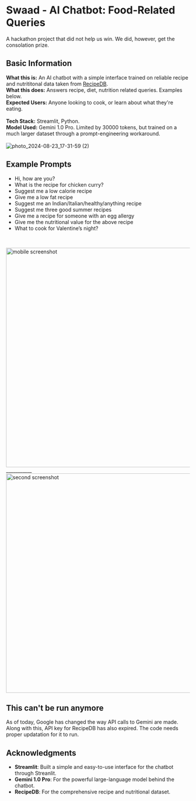 # Swaad - AI Chatbot: Food-Related Queries<br>
A hackathon project that did not help us win. We did, however, get the consolation prize.

## Basic Information
**What this is:** An AI chatbot with a simple interface trained on reliable recipe and nutrititonal data taken from <a href="https://cosylab.iiitd.edu.in/recipedb/">RecipeDB</a>.<br>
**What this does:** Answers recipe, diet, nutrition related queries. Examples below.<br>
**Expected Users:** Anyone looking to cook, or learn about what they're eating.<br><br>
**Tech Stack:** Streamlit, Python.<br>
**Model Used:** Gemini 1.0 Pro. Limited by 30000 tokens, but trained on a much larger dataset through a prompt-engineering workaround.<br><br>
![photo_2024-08-23_17-31-59 (2)](https://github.com/user-attachments/assets/ddb65d0a-954a-459e-92ec-b842ee756246)

## Example Prompts
- Hi, how are you?
- What is the recipe for chicken curry?
- Suggest me a low calorie recipe
- Give me a low fat recipe
- Suggest me an Indian/Italian/healthy/anything recipe
- Suggest me three good summer recipes
- Give me a recipe for someone with an egg allergy
- Give me the nutritional value for the above recipe
- What to cook for Valentine’s night?
<br>
<p>
  <img src="https://github.com/user-attachments/assets/0af2f5ed-5360-45d0-8e45-1f9229c5b37e" alt="mobile screenshot" height="600" style="display: inline-block; margin-right: 100px;"/>
___________
  <img src="https://github.com/user-attachments/assets/2efd1feb-b11b-4c98-9b2e-2e30ed364ec9" alt="second screenshot" height="600" style="display: inline-block;"/>
</p>

## This can't be run anymore
As of today, Google has changed the way API calls to Gemini are made. Along with this, API key for RecipeDB has also expired. The code needs proper updatation for it to run. 

## Acknowledgments
- **Streamlit**: Built a simple and easy-to-use interface for the chatbot through Streanlit.
- **Gemini 1.0 Pro**: For the powerful large-language model behind the chatbot.
- **RecipeDB**: For the comprehensive recipe and nutritional dataset.
